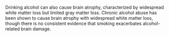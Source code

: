 Drinking alcohol can also cause brain atrophy, characterized by widespread white matter loss but limited gray matter loss. Chronic alcohol abuse has been shown to cause brain atrophy with widespread white matter loss, though there is no consistent evidence that smoking exacerbates alcohol-related brain damage.
